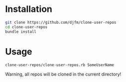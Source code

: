 # Installation

```bash
git clone https://github.com/djfm/clone-user-repos
cd clone-user-repos
bundle install
```

# Usage

```bash
clone-user-repos/clone-user-repos.rb SomeUserName
```

Warning, all repos will be cloned in the current directory!
